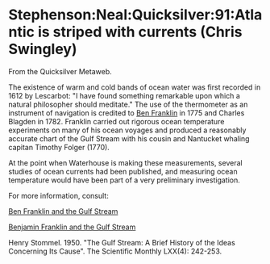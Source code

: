 
# Stephenson:Neal:Quicksilver:91:Atlantic is striped with currents (Chris Swingley)

From the Quicksilver Metaweb.

The existence of warm and cold bands of ocean water was first recorded in 1612 by Lescarbot: "I have found something remarkable upon which a natural philosopher should meditate." The use of the thermometer as an instrument of navigation is credited to [Ben Franklin](/ben-franklin) in 1775 and Charles Blagden in 1782. Franklin carried out rigorous ocean temperature experiments on many of his ocean voyages and produced a reasonably accurate chart of the Gulf Stream with his cousin and Nantucket whaling capitan Timothy Folger (1770).

At the point when Waterhouse is making these measurements, several studies of ocean currents had been published, and measuring ocean temperature would have been part of a very preliminary investigation.

For more information, consult:

[Ben Franklin and the Gulf Stream](/http-podaac-jpl-nasa-gov-kids-history-html)  

[Benjamin Franklin and the Gulf Stream](/http-www-oceansonline-com-ben-franklin-htm)  

Henry Stommel. 1950. "The Gulf Stream: A Brief History of the Ideas Concerning Its Cause". The Scientific Monthly LXX(4): 242-253.

